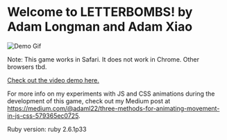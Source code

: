 # Welcome to LETTERBOMBS! by Adam Longman and Adam Xiao

![Demo Gif](demo/demo.gif)

Note: This game works in Safari. It does not work in Chrome. Other browsers tbd.

[Check out the video demo here.](https://youtu.be/xT31G00VX8g)

For more info on my experiments with JS and CSS animations during the development of this game, check out my Medium post at https://medium.com/@adaml22/three-methods-for-animating-movement-in-js-css-579365ec0725.

<!-- After cloning, run rails db:migrate and rails db:seed to seed each letter into the database. The game can then be played by opening front-end/index.html and running rails s. -->

Ruby version: ruby 2.6.1p33
